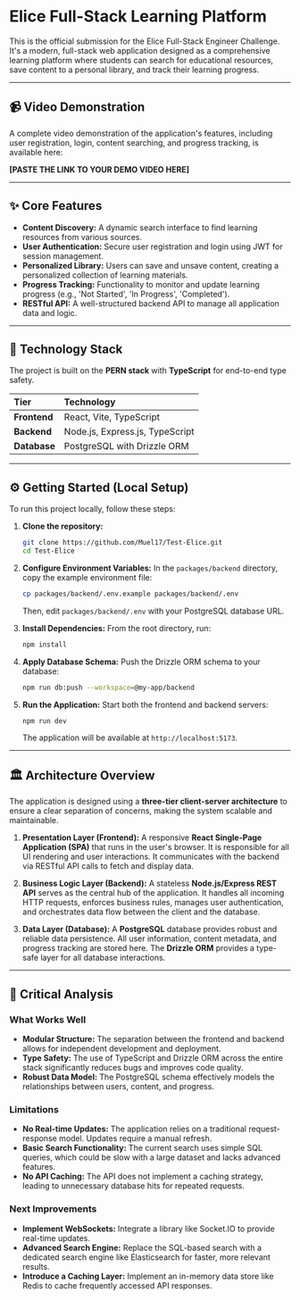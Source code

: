 # Elice Full-Stack Learning Platform

This is the official submission for the Elice Full-Stack Engineer Challenge. It's a modern, full-stack web application designed as a comprehensive learning platform where students can search for educational resources, save content to a personal library, and track their learning progress.

---
## 📹 Video Demonstration

A complete video demonstration of the application's features, including user registration, login, content searching, and progress tracking, is available here:

**[PASTE THE LINK TO YOUR DEMO VIDEO HERE]**

---

## ✨ Core Features

* **Content Discovery:** A dynamic search interface to find learning resources from various sources.
* **User Authentication:** Secure user registration and login using JWT for session management.
* **Personalized Library:** Users can save and unsave content, creating a personalized collection of learning materials.
* **Progress Tracking:** Functionality to monitor and update learning progress (e.g., 'Not Started', 'In Progress', 'Completed').
* **RESTful API:** A well-structured backend API to manage all application data and logic.

---

## 🚀 Technology Stack

The project is built on the **PERN stack** with **TypeScript** for end-to-end type safety.

| Tier         | Technology                               |
| :----------- | :--------------------------------------- |
| **Frontend** | React, Vite, TypeScript                  |
| **Backend** | Node.js, Express.js, TypeScript          |
| **Database** | PostgreSQL with Drizzle ORM              |

---

## ⚙️ Getting Started (Local Setup)

To run this project locally, follow these steps:

1.  **Clone the repository:**
    ```bash
    git clone https://github.com/Muel17/Test-Elice.git
    cd Test-Elice
    ```

2.  **Configure Environment Variables:**
    In the `packages/backend` directory, copy the example environment file:
    ```bash
    cp packages/backend/.env.example packages/backend/.env
    ```
    Then, edit `packages/backend/.env` with your PostgreSQL database URL.

3.  **Install Dependencies:**
    From the root directory, run:
    ```bash
    npm install
    ```

4.  **Apply Database Schema:**
    Push the Drizzle ORM schema to your database:
    ```bash
    npm run db:push --workspace=@my-app/backend
    ```

5.  **Run the Application:**
    Start both the frontend and backend servers:
    ```bash
    npm run dev
    ```
    The application will be available at `http://localhost:5173`.

---

## 🏛️ Architecture Overview

The application is designed using a **three-tier client-server architecture** to ensure a clear separation of concerns, making the system scalable and maintainable.

1.  **Presentation Layer (Frontend):** A responsive **React Single-Page Application (SPA)** that runs in the user's browser. It is responsible for all UI rendering and user interactions. It communicates with the backend via RESTful API calls to fetch and display data.

2.  **Business Logic Layer (Backend):** A stateless **Node.js/Express REST API** serves as the central hub of the application. It handles all incoming HTTP requests, enforces business rules, manages user authentication, and orchestrates data flow between the client and the database.

3.  **Data Layer (Database):** A **PostgreSQL** database provides robust and reliable data persistence. All user information, content metadata, and progress tracking are stored here. The **Drizzle ORM** provides a type-safe layer for all database interactions.

---

## 📝 Critical Analysis

### What Works Well

* **Modular Structure:** The separation between the frontend and backend allows for independent development and deployment.
* **Type Safety:** The use of TypeScript and Drizzle ORM across the entire stack significantly reduces bugs and improves code quality.
* **Robust Data Model:** The PostgreSQL schema effectively models the relationships between users, content, and progress.

### Limitations

* **No Real-time Updates:** The application relies on a traditional request-response model. Updates require a manual refresh.
* **Basic Search Functionality:** The current search uses simple SQL queries, which could be slow with a large dataset and lacks advanced features.
* **No API Caching:** The API does not implement a caching strategy, leading to unnecessary database hits for repeated requests.

### Next Improvements

* **Implement WebSockets:** Integrate a library like Socket.IO to provide real-time updates.
* **Advanced Search Engine:** Replace the SQL-based search with a dedicated search engine like Elasticsearch for faster, more relevant results.
* **Introduce a Caching Layer:** Implement an in-memory data store like Redis to cache frequently accessed API responses.
